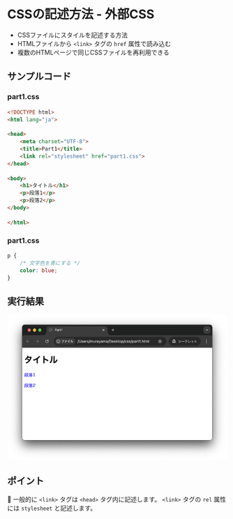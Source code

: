 # CSSの記述方法 - 外部CSS

+ CSSファイルにスタイルを記述する方法
+ HTMLファイルから `<link>` タグの `href` 属性で読み込む
+ 複数のHTMLページで同じCSSファイルを再利用できる

## サンプルコード

### part1.css

```html
<!DOCTYPE html>
<html lang="ja">

<head>
    <meta charset="UTF-8">
    <title>Part1</title>
    <link rel="stylesheet" href="part1.css">
</head>

<body>
    <h1>タイトル</h1>
    <p>段落1</p>
    <p>段落2</p>
</body>

</html>
```

### part1.css

```css
p {
    /* 文字色を青にする */
    color: blue;
}
```

## 実行結果

![](https://raw.githubusercontent.com/murayama333/md2slide/refs/heads/main/md/css/part1/img/06.png)

## ポイント

💬 一般的に `<link>` タグは `<head>` タグ内に記述します。
`<link>` タグの `rel` 属性には `stylesheet` と記述します。
